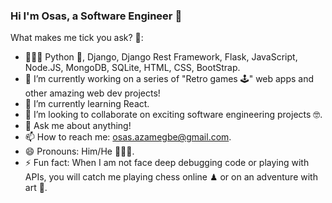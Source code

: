 ### Hi I'm Osas, a Software Engineer 👋

What makes me tick you ask? 🤗:

- 👨🏾‍💻 Python 🐍, Django, Django Rest Framework, Flask, JavaScript, Node.JS, MongoDB, SQLite, HTML, CSS, BootStrap.
- 🔭 I’m currently working on a series of "Retro games 🕹" web apps and other amazing web dev projects!
- 🌱 I’m currently learning React.
- 👯 I’m looking to collaborate on exciting software engineering projects 🤓.
- 💬 Ask me about anything!
- 📫 How to reach me: osas.azamegbe@gmail.com.
- 😄 Pronouns: Him/He 💆🏾‍♂️.
- ⚡ Fun fact: When I am not face deep debugging code or playing with APIs, you will catch me playing chess online ♟ or on an adventure with art 🎨.

